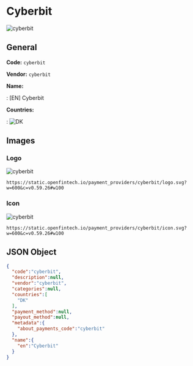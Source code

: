 
# Cyberbit 
![cyberbit](https://static.openfintech.io/payment_providers/cyberbit/logo.svg?w=600&c=v0.59.26#w100)  

## General 
 
**Code:** `cyberbit`  
 
**Vendor:** `cyberbit`  
 
**Name:**  
 
:	[EN] Cyberbit  
 
**Countries:**  
 
:	![DK](https://cdnjs.cloudflare.com/ajax/libs/flag-icon-css/3.3.0/flags/4x3/dk.svg#w24)  

## Images 

### Logo 
 
![cyberbit](https://static.openfintech.io/payment_providers/cyberbit/logo.svg?w=600&c=v0.59.26#w100)  

```
https://static.openfintech.io/payment_providers/cyberbit/logo.svg?w=600&c=v0.59.26#w100
```  

### Icon 
 
![cyberbit](https://static.openfintech.io/payment_providers/cyberbit/icon.svg?w=600&c=v0.59.26#w100)  

```
https://static.openfintech.io/payment_providers/cyberbit/icon.svg?w=600&c=v0.59.26#w100
```  

## JSON Object 

```json
{
  "code":"cyberbit",
  "description":null,
  "vendor":"cyberbit",
  "categories":null,
  "countries":[
    "DK"
  ],
  "payment_method":null,
  "payout_method":null,
  "metadata":{
    "about_payments_code":"cyberbit"
  },
  "name":{
    "en":"Cyberbit"
  }
}
```  
